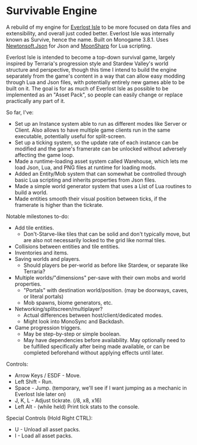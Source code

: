# Survivable Engine

A rebuild of my engine for [Everlost Isle](https://cubee.games/?rel=games&sub=everlost_isle) to be more focused on data files and extensibility, and overall just coded better. Everlost Isle was internally known as Survive, hence the name.
Built on Monogame 3.8.1. Uses [Newtonsoft.Json](https://www.newtonsoft.com/json) for Json and [MoonSharp](https://www.moonsharp.org/) for Lua scripting.

Everlost Isle is intended to become a top-down survival game, largely inspired by Terraria's progression style and Stardew Valley's world structure and perspective, though this time I intend to build the engine separately from the game's content in a way that can allow easy modding through Lua and Json files, with potentially entirely new games able to be built on it. The goal is for as much of Everlost Isle as possible to be implemented as an "Asset Pack", so people can easily change or replace practically any part of it.

So far, I've:
- Set up an Instance system able to run as different modes like Server or Client. Also allows to have multiple game clients run in the same executable, potentially useful for split-screen.
- Set up a ticking system, so the update rate of each instance can be modified and the game's framerate can be unlocked without adversely affecting the game loop.
- Made a runtime-loading asset system called Warehouse, which lets me load Json, Lua, and PNG files at runtime for loading mods.
- Added an Entity/Mob system that can somewhat be controlled through basic Lua scripting and inherits properties from Json files.
- Made a simple world generator system that uses a List of Lua routines to build a world.
- Made entities smooth their visual position between ticks, if the framerate is higher than the tickrate.

Notable milestones to-do:
- Add tile entities.
	- Don't-Starve-like tiles that can be solid and don't typically move, but are also not necessarily locked to the grid like normal tiles.
- Collisions between entities and tile entities.
- Inventories and items.
- Saving worlds and players.
	- Should players be per-world as before like Stardew, or separate like Terraria?
- Multiple worlds/"dimensions" per-save with their own mobs and world properties.
	- "Portals" with destination world/position. (may be doorways, caves, or literal portals)
	- Mob spawns, biome generators, etc.
- Networking/splitscreen/multiplayer?
	- Actual differences between host/client/dedicated modes.
	- Might look into MonoSync and Backdash.
- Game progression triggers.
	- May be step-by-step or simple boolean.
	- May have dependencies before availability. May optionally need to be fulfilled specifically after being made available, or can be completed beforehand without applying effects until later.


Controls:
- Arrow Keys / ESDF - Move.
- Left Shift - Run.
- Space - Jump. (temporary, we'll see if I want jumping as a mechanic in Everlost Isle later on)
- J, K, L - Adjust tickrate. (/8, x8, x16)
- Left Alt - (while held) Print tick stats to the console.

Special Controls (Hold Right CTRL):
- U - Unload all asset packs.
- I - Load all asset packs.

